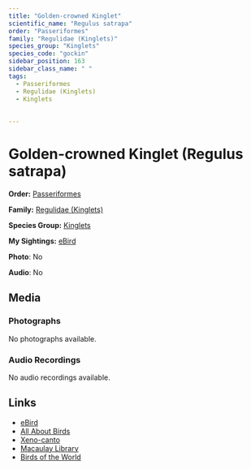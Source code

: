 ```yaml
---
title: "Golden-crowned Kinglet"
scientific_name: "Regulus satrapa"
order: "Passeriformes"
family: "Regulidae (Kinglets)"
species_group: "Kinglets"
species_code: "gockin"
sidebar_position: 163
sidebar_class_name: " "
tags: 
  - Passeriformes
  - Regulidae (Kinglets)
  - Kinglets
  
  
---
```


# Golden-crowned Kinglet (Regulus satrapa)

**Order:** [Passeriformes](/tags/passeriformes)

**Family:** [Regulidae (Kinglets)](/tags/regulidae-kinglets)

**Species Group:** [Kinglets](/tags/kinglets)

**My Sightings:** [eBird](https://ebird.org/lifelist?r=world&time=life&spp=gockin)

**Photo**: No 

**Audio**: No

## Media
### Photographs
No photographs available.

### Audio Recordings
No audio recordings available.

## Links
* [eBird](https://ebird.org/species/gockin) 
* [All About Birds](https://www.allaboutbirds.org/guide/gockin) 
* [Xeno-canto](https://www.xeno-canto.org/species/regulus-satrapa) 
* [Macaulay Library](https://search.macaulaylibrary.org/catalog?taxonCode=gockin&sort=rating_rank_desc)
* [Birds of the World](https://birdsoftheworld.org/bow/species/gockin)
